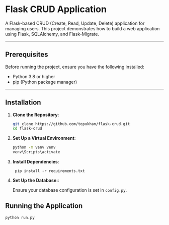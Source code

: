# Flask CRUD Application

A Flask-based CRUD (Create, Read, Update, Delete) application for managing users. This project demonstrates how to build a web application using Flask, SQLAlchemy, and Flask-Migrate.

---

## Prerequisites

Before running the project, ensure you have the following installed:

- Python 3.8 or higher
- pip (Python package manager)

---

## Installation

1. **Clone the Repository**:
   ```bash
   git clone https://github.com/topukhan/flask-crud.git
   cd flask-crud
   ```
2. **Set Up a Virtual Environment**:

   ```bash
   python -m venv venv
   venv\Scripts\activate
    ```

3. **Install Dependencies**:

   ```
    pip install -r requirements.txt
   ```

4. **Set Up the Database:**:

    Ensure your database configuration is set in `config.py`.

## Running the Application
```
python run.py
```